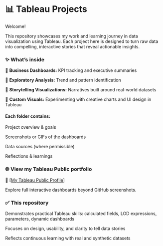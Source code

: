 # 📊 Tableau Projects

Welcome!

This repository showcases my work and learning journey in data visualization using Tableau. Each project here is designed to turn raw data into compelling, interactive stories that reveal actionable insights.

### ✨ What’s inside

📌 **Business Dashboards:** KPI tracking and executive summaries

📌 **Exploratory Analysis:** Trend and pattern identification

📌 **Storytelling Visualizations:** Narratives built around real-world datasets

📌 **Custom Visuals:** Experimenting with creative charts and UI design in Tableau

#### Each folder contains:

Project overview & goals

Screenshots or GIFs of the dashboards

Data sources (where permissible)

Reflections & learnings

### 🌐 View my Tableau Public portfolio

🔗
[[My Tableau Public Profile]](https://public.tableau.com/app/profile/komal.gupta7818/vizzes)

Explore full interactive dashboards beyond GitHub screenshots.

### ✅ This repository
Demonstrates practical Tableau skills: calculated fields, LOD expressions, parameters, dynamic dashboards

Focuses on design, usability, and clarity to tell data stories

Reflects continuous learning with real and synthetic datasets
